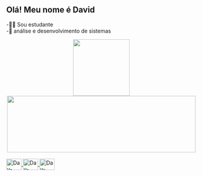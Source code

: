 ## Olá! Meu nome é David

-👨‍🎓 Sou estudante
<br>
-📖 análise e desenvolvimento de sistemas

<div align = "center">
  <a href="https://github.com/Davidsolli">
  <img height="150em" src="https://github-readme-stats.vercel.app/api?username=Davidsolli&show_icons=true&theme=dark&include_all_commits=true&count_private=true"/>
  <img height="150em" width="500em" src="https://github-readme-stats.vercel.app/api/top-langs/?username=Davidsolli&layout=compact&langs_count=16&theme=dark"/>
</div>
  
<div style="display: inline_block"><br>
  <img align="center" alt="Dav-Csharp" height="30" width="40" src="https://cdn.jsdelivr.net/gh/devicons/devicon/icons/csharp/csharp-plain.svg">
  <img align="center" alt="Dav-Html" height="30" width="40" src="https://cdn.jsdelivr.net/gh/devicons/devicon/icons/html5/html5-plain.svg">
  <img align="center" alt="Dav-Css" height="30" width="40" src="https://cdn.jsdelivr.net/gh/devicons/devicon/icons/css3/css3-plain.svg">
</div>
  
  ##
